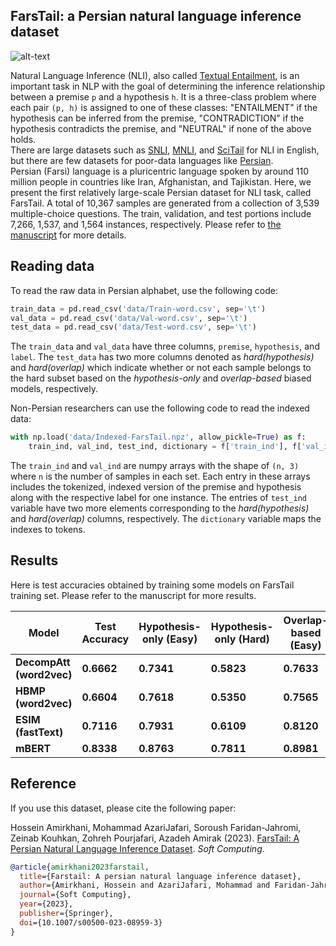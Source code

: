 ## FarsTail: a Persian natural language inference dataset


![alt-text](./farstail.png)

Natural Language Inference (NLI), also called [Textual Entailment](https://en.wikipedia.org/wiki/Textual_entailment), is an important task in NLP with the goal of determining the inference relationship between a premise `p` and a hypothesis `h`. It is a three-class problem where each pair `(p, h)` is assigned to one of these classes: "ENTAILMENT" if the hypothesis can be inferred from the premise, "CONTRADICTION" if the hypothesis contradicts the premise, and "NEUTRAL" if none of the above holds. 
<br>There are large datasets such as [SNLI](https://www.aclweb.org/anthology/D15-1075/), [MNLI](https://www.aclweb.org/anthology/N18-1101/), and [SciTail](https://www.aaai.org/ocs/index.php/AAAI/AAAI18/paper/viewFile/17368/16067) for NLI in English, but there are few datasets for poor-data languages like [Persian](https://en.wikipedia.org/wiki/Persian_language). 
<br>Persian (Farsi) language is a pluricentric language spoken by around 110 million people in countries like Iran, Afghanistan, and Tajikistan. Here, we present the first relatively large-scale Persian dataset for NLI task, called FarsTail. A total of 10,367 samples are generated from a collection of 3,539 multiple-choice questions. The train, validation, and test portions include 7,266, 1,537, and 1,564 instances, respectively. Please refer to [the manuscript](https://arxiv.org/abs/2009.08820) for more details.

## Reading data
To read the raw data in Persian alphabet, use the following code:
```python
train_data = pd.read_csv('data/Train-word.csv', sep='\t')
val_data = pd.read_csv('data/Val-word.csv', sep='\t')
test_data = pd.read_csv('data/Test-word.csv', sep='\t')
```
The `train_data` and `val_data` have three columns, `premise`, `hypothesis`, and `label`. The `test_data` has two more columns denoted as *hard(hypothesis)* and *hard(overlap)* which indicate whether or not each sample belongs to the hard subset based on the *hypothesis-only* and *overlap-based* biased models, respectively.

Non-Persian researchers can use the following code to read the indexed data:
```python
with np.load('data/Indexed-FarsTail.npz', allow_pickle=True) as f:
    train_ind, val_ind, test_ind, dictionary = f['train_ind'], f['val_ind'], f['test_ind'], f['dictionary'].item()
```
The `train_ind` and `val_ind` are numpy arrays with the shape of `(n, 3)` where `n` is the number of samples in each set. Each entry in these arrays includes the tokenized, indexed version of the premise and hypothesis along with the respective label for one instance. The entries of `test_ind` variable have two more elements corresponding to the *hard(hypothesis)* and *hard(overlap)* columns, respectively. The `dictionary` variable maps the indexes to tokens.


## Results
Here is test accuracies obtained by training some models on FarsTail training set. Please refer to the manuscript for more results. 

| Model | Test Accuracy | Hypothesis-only (Easy) | Hypothesis-only (Hard) | Overlap-based (Easy) | Overlap-based (Hard) |
| --- | --- | --- | --- | --- | --- |
|**DecompAtt (word2vec)** | **0.6662** | **0.7341** | **0.5823** | **0.7633** | **0.5404**|
|**HBMP (word2vec)** | **0.6604** | **0.7618** | **0.5350** | **0.7565** | **0.5360** |
|**ESIM (fastText)** | **0.7116** | **0.7931** | **0.6109** | **0.8120** | **0.5815** |
|**mBERT** | **0.8338** | **0.8763** | **0.7811** | **0.8981** | **0.7504** |


## Reference
If you use this dataset, please cite the following paper:

Hossein Amirkhani, Mohammad AzariJafari, Soroush Faridan-Jahromi, Zeinab Kouhkan, Zohreh Pourjafari, Azadeh Amirak (2023). [FarsTail: A Persian Natural Language Inference Dataset](https://doi.org/10.1007/s00500-023-08959-3). *Soft Computing*.

```bibtex
@article{amirkhani2023farstail,
  title={Farstail: A persian natural language inference dataset},
  author={Amirkhani, Hossein and AzariJafari, Mohammad and Faridan-Jahromi, Soroush and Kouhkan, Zeinab and Pourjafari, Zohreh and Amirak, Azadeh},
  journal={Soft Computing},
  year={2023},
  publisher={Springer},
  doi={10.1007/s00500-023-08959-3}
}
```

